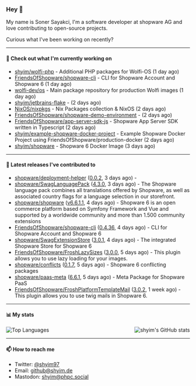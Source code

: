 ### Hey 👋

My name is Soner Sayakci, I'm a software developer at shopware AG and love contributing to open-source projects.

Curious what I've been working on recently?

---

#### 👷 Check out what I'm currently working on

- [shyim/wolfi-php](https://github.com/shyim/wolfi-php) - Additional PHP packages for Wolfi-OS (1 day ago)
- [FriendsOfShopware/shopware-cli](https://github.com/FriendsOfShopware/shopware-cli) - CLI for Shopware Account and Shopware 6 (1 day ago)
- [wolfi-dev/os](https://github.com/wolfi-dev/os) - Main package repository for production Wolfi images (1 day ago)
- [shyim/jetbrains-flake](https://github.com/shyim/jetbrains-flake) -  (2 days ago)
- [NixOS/nixpkgs](https://github.com/NixOS/nixpkgs) - Nix Packages collection &amp; NixOS (2 days ago)
- [FriendsOfShopware/shopware-demo-environment](https://github.com/FriendsOfShopware/shopware-demo-environment) -  (2 days ago)
- [FriendsOfShopware/app-server-sdk-js](https://github.com/FriendsOfShopware/app-server-sdk-js) - Shopware App Server SDK written in Typescript (2 days ago)
- [shyim/example-shopware-docker-project](https://github.com/shyim/example-shopware-docker-project) - Example Shopware Docker Project using FriendsOfShopware/production-docker (2 days ago)
- [shyim/shopware](https://github.com/shyim/shopware) - Shopware 6 Docker Image (3 days ago)

---

#### 🔭 Latest releases I've contributed to

- [shopware/deployment-helper](https://github.com/shopware/deployment-helper) ([0.0.2](https://github.com/shopware/deployment-helper/releases/tag/0.0.2), 3 days ago) - 
- [shopware/SwagLanguagePack](https://github.com/shopware/SwagLanguagePack) ([4.3.0](https://github.com/shopware/SwagLanguagePack/releases/tag/4.3.0), 3 days ago) - The Shopware language pack combines all translations offered by Shopware, as well as associated country flags for a language selection in our storefront.
- [shopware/shopware](https://github.com/shopware/shopware) ([v6.6.1.1](https://github.com/shopware/shopware/releases/tag/v6.6.1.1), 4 days ago) - Shopware 6 is an open commerce platform based on Symfony Framework and Vue and supported by a worldwide community and more than 1.500 community extensions
- [FriendsOfShopware/shopware-cli](https://github.com/FriendsOfShopware/shopware-cli) ([0.4.36](https://github.com/FriendsOfShopware/shopware-cli/releases/tag/0.4.36), 4 days ago) - CLI for Shopware Account and Shopware 6
- [shopware/SwagExtensionStore](https://github.com/shopware/SwagExtensionStore) ([3.0.1](https://github.com/shopware/SwagExtensionStore/releases/tag/3.0.1), 4 days ago) - The integrated Shopware Store for Shopware 6
- [FriendsOfShopware/FroshLazySizes](https://github.com/FriendsOfShopware/FroshLazySizes) ([3.0.0](https://github.com/FriendsOfShopware/FroshLazySizes/releases/tag/3.0.0), 5 days ago) - This plugin allows you to use lazy loading for your images.
- [shopware/conflicts](https://github.com/shopware/conflicts) ([0.1.7](https://github.com/shopware/conflicts/releases/tag/0.1.7), 5 days ago) - Shopware 6 conflicting packages
- [shopware/paas-meta](https://github.com/shopware/paas-meta) ([6.6.1](https://github.com/shopware/paas-meta/releases/tag/6.6.1), 5 days ago) - Meta Package for Shopware PaaS
- [FriendsOfShopware/FroshPlatformTemplateMail](https://github.com/FriendsOfShopware/FroshPlatformTemplateMail) ([3.0.2](https://github.com/FriendsOfShopware/FroshPlatformTemplateMail/releases/tag/3.0.2), 1 week ago) - This plugin allows you to use twig mails in Shopware 6.

---

#### 📊 My stats

<img align="right" alt="shyim's GitHub stats" src="https://github-readme-stats.vercel.app/api?username=shyim&count_private=1&show_icons=true&" />

![Top Languages](https://github-readme-stats.vercel.app/api/top-langs/?username=shyim)

---

#### 📫 How to reach me

- Twitter: [@shyim97](https://twitter.com/shyim97)
- Email: [github@shyim.de](mailto://github@shyim.de)
- Mastodon: <a rel="me" href="https://phpc.social/@shyim">shyim@phpc.social</a>
